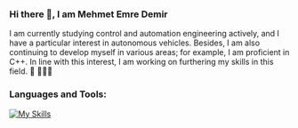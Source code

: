 ### Hi there 👋, I am Mehmet Emre Demir

I am currently studying control and automation engineering actively, and I have a particular interest in autonomous vehicles. Besides, I am also continuing to develop myself in various areas; for example, I am proficient in C++. In line with this interest, I am working on furthering my skills in this field. 🔭 👨🏻‍💻

### Languages and Tools:
[![My Skills](https://skillicons.dev/icons?i=,cpp,c,py,github,linux)](https://skillicons.dev)
